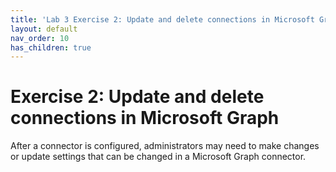 ```yaml
---
title: 'Lab 3 Exercise 2: Update and delete connections in Microsoft Graph'
layout: default
nav_order: 10
has_children: true
---
```


# Exercise 2: Update and delete connections in Microsoft Graph

After a connector is configured, administrators may need to make changes or update settings that can be changed in a Microsoft Graph connector.
